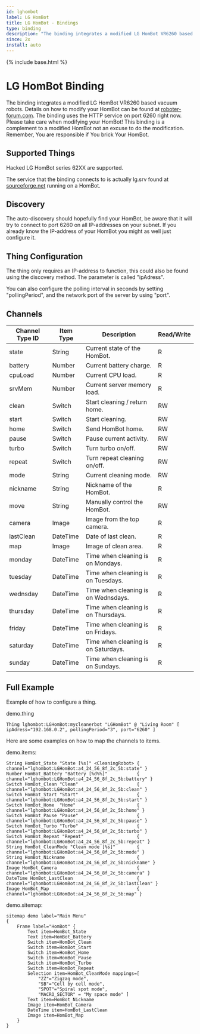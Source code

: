 ```yaml
---
id: lghombot
label: LG HomBot
title: LG HomBot - Bindings
type: binding
description: "The binding integrates a modified LG HomBot VR6260 based vacuum robots."
since: 2x
install: auto
---
```


<!-- Attention authors: Do not edit directly. Please add your changes to the appropriate source repository -->

{% include base.html %}

# LG HomBot Binding

The binding integrates a modified LG HomBot VR6260 based vacuum robots.
Details on how to modify your HomBot can be found at [roboter-forum.com](https://www.roboter-forum.com/index.php?thread/10009-lg-hombot-3-0-wlan-kamera-steuerung-per-weboberfläche/).
The binding uses the HTTP service on port 6260 right now.
Please take care when modifying your HomBot! This binding is a complement to a modified HomBot not an excuse to do the modification.
Remember, You are responsible if You brick Your HomBot.

## Supported Things

Hacked LG HomBot series 62XX are supported.

The service that the binding connects to is actually lg.srv found at [sourceforge.net](https://sourceforge.net/projects/lgsrv/) running on a HomBot.

## Discovery

The auto-discovery should hopefully find your HomBot, be aware that it will try to connect to port 6260 on all IP-addresses on your subnet.
If you already know the IP-address of your HomBot you might as well just configure it.

## Thing Configuration

The thing only requires an IP-address to function, this could also be found using the discovery method.
The parameter is called "ipAdress".

You can also configure the polling interval in seconds by setting "pollingPeriod", and the network port of the server by using "port".

## Channels


| Channel Type ID | Item Type | Description                                                              | Read/Write |
|-----------------|-----------|--------------------------------------------------------------------------|------------|
| state           | String    | Current state of the HomBot.                                             | R          |
| battery         | Number    | Current battery charge.                                                  | R          |
| cpuLoad         | Number    | Current CPU load.                                                        | R          |
| srvMem          | Number    | Current server memory load.                                              | R          |
| clean           | Switch    | Start cleaning / return home.                                            | RW         |
| start           | Switch    | Start cleaning.                                                          | RW         |
| home            | Switch    | Send HomBot home.                                                        | RW         |
| pause           | Switch    | Pause current activity.                                                  | RW         |
| turbo           | Switch    | Turn turbo on/off.                                                       | RW         |
| repeat          | Switch    | Turn repeat cleaning on/off.                                             | RW         |
| mode            | String    | Current cleaning mode.                                                   | RW         |
| nickname        | String    | Nickname of the HomBot.                                                  | R          |
| move            | String    | Manually control the HomBot.                                             | RW         |
| camera          | Image     | Image from the top camera.                                               | R          |
| lastClean       | DateTime  | Date of last clean.                                                      | R          |
| map             | Image     | Image of clean area.                                                     | R          |
| monday          | DateTime  | Time when cleaning is on Mondays.                                        | R          |
| tuesday         | DateTime  | Time when cleaning is on Tuesdays.                                       | R          |
| wednsday        | DateTime  | Time when cleaning is on Wednsdays.                                      | R          |
| thursday        | DateTime  | Time when cleaning is on Thursdays.                                      | R          |
| friday          | DateTime  | Time when cleaning is on Fridays.                                        | R          |
| saturday        | DateTime  | Time when cleaning is on Saturdays.                                      | R          |
| sunday          | DateTime  | Time when cleaning is on Sundays.                                        | R          |

## Full Example

Example of how to configure a thing.

demo.thing

```
Thing lghombot:LGHomBot:mycleanerbot "LGHomBot" @ "Living Room" [ ipAdress="192.168.0.2", pollingPeriod="3", port="6260" ]
```

Here are some examples on how to map the channels to items.

demo.items:

```
String HomBot_State "State [%s]" <CleaningRobot> { channel="lghombot:LGHomBot:a4_24_56_8f_2c_5b:state" }
Number HomBot_Battery "Battery [%d%%]"           { channel="lghombot:LGHomBot:a4_24_56_8f_2c_5b:battery" }
Switch HomBot_Clean "Clean"                      { channel="lghombot:LGHomBot:a4_24_56_8f_2c_5b:clean" }
Switch HomBot_Start "Start"                      { channel="lghombot:LGHomBot:a4_24_56_8f_2c_5b:start" }
Switch HomBot_Home  "Home"                       { channel="lghombot:LGHomBot:a4_24_56_8f_2c_5b:home" }
Switch HomBot_Pause "Pause"                      { channel="lghombot:LGHomBot:a4_24_56_8f_2c_5b:pause" }
Switch HomBot_Turbo "Turbo"                      { channel="lghombot:LGHomBot:a4_24_56_8f_2c_5b:turbo" }
Switch HomBot_Repeat "Repeat"                    { channel="lghombot:LGHomBot:a4_24_56_8f_2c_5b:repeat" }
String HomBot_CleanMode "Clean mode [%s]"        { channel="lghombot:LGHomBot:a4_24_56_8f_2c_5b:mode" }
String HomBot_Nickname                           { channel="lghombot:LGHomBot:a4_24_56_8f_2c_5b:nickname" }
Image HomBot_Camera                              { channel="lghombot:LGHomBot:a4_24_56_8f_2c_5b:camera" }
DateTime HomBot_LastClean                        { channel="lghombot:LGHomBot:a4_24_56_8f_2c_5b:lastClean" }
Image HomBot_Map                                 { channel="lghombot:LGHomBot:a4_24_56_8f_2c_5b:map" }
```

demo.sitemap:

```
sitemap demo label="Main Menu"
{
    Frame label="HomBot" {
        Text item=HomBot_State
        Text item=HomBot_Battery
        Switch item=HomBot_Clean
        Switch item=HomBot_Start
        Switch item=HomBot_Home
        Switch item=HomBot_Pause
        Switch item=HomBot_Turbo
        Switch item=HomBot_Repeat
        Selection item=HomBot_CleanMode mappings=[
            "ZZ"="Zigzag mode",
            "SB"="Cell by cell mode",
            "SPOT"="Spiral spot mode",
            "MACRO_SECTOR" = "My space mode" ]
        Text item=HomBot_Nickname
        Image item=HomBot_Camera
        DateTime item=HomBot_LastClean
        Image item=HomBot_Map
    }
}
```
